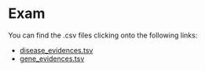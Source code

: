 # Exam

You can find the .csv files clicking onto the following links:
-   [disease_evidences.tsv]([https://drive.google.com/file/d/1qg8esjMnx3DIf6jT-ptElJ_OuC7ZqC9S/view?usp=sharing](https://github.com/anuzzolese/genomics-unibo/blob/master/2020-2021/project/dataset/disease_evidences.tsv.gz))
-   [gene_evidences.tsv]([https://drive.google.com/file/d/1UmHKBOG6zsNEIi1SOlrSYV0irYFDF9ou/view?usp=sharing](https://github.com/anuzzolese/genomics-unibo/blob/master/2020-2021/project/dataset/gene_evidences.tsv.gz))

